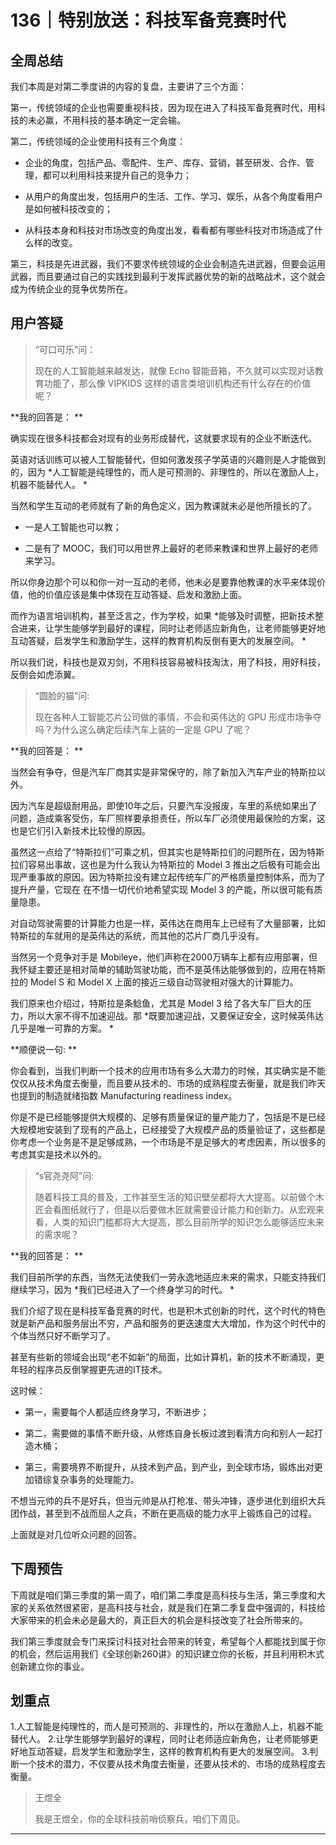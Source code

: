 # 136｜特别放送：科技军备竞赛时代

## 全周总结

我们本周是对第二季度讲的内容的复盘，主要讲了三个方面：

第一，传统领域的企业也需要重视科技，因为现在进入了科技军备竞赛时代，用科技的未必赢，不用科技的基本确定一定会输。

第二，传统领域的企业使用科技有三个角度：

* 企业的角度，包括产品、零配件、生产、库存、营销，甚至研发、合作、管理，都可以利用科技来提升自己的竞争力；

* 从用户的角度出发，包括用户的生活、工作、学习、娱乐，从各个角度看用户是如何被科技改变的；

* 从科技本身和科技对市场改变的角度出发，看看都有哪些科技对市场造成了什么样的改变。

第三，科技是先进武器，我们不要求传统领域的企业会制造先进武器，但要会运用武器，而且要通过自己的实践找到最利于发挥武器优势的新的战略战术，这个就会成为传统企业的竞争优势所在。

## 用户答疑

> “可口可乐”问：
> 
> 现在的人工智能越来越发达，就像 Echo 智能音箱，不久就可以实现对话教育功能了，那么像 VIPKIDS 这样的语言类培训机构还有什么存在的价值呢？

 **我的回答是： **

确实现在很多科技都会对现有的业务形成替代，这就要求现有的企业不断迭代。

英语对话训练可以被人工智能替代，但如何激发孩子学英语的兴趣则是人才能做到的，因为 *人工智能是纯理性的，而人是可预测的、非理性的，所以在激励人上，机器不能替代人。 *

当然和学生互动的老师就有了新的角色定义，因为教课就未必是他所擅长的了。

* 一是人工智能也可以教；

* 二是有了 MOOC，我们可以用世界上最好的老师来教课和世界上最好的老师来学习。

所以你身边那个可以和你一对一互动的老师，他未必是要靠他教课的水平来体现价值，他的价值应该是集中体现在互动答疑、启发和激励上面。

而作为语言培训机构，甚至泛言之，作为学校，如果 *能够及时调整，把新技术整合进来，让学生能够学到最好的课程，同时让老师适应新角色，让老师能够更好地互动答疑，启发学生和激励学生，这样的教育机构反倒有更大的发展空间。 *

所以我们说，科技也是双刃剑，不用科技容易被科技淘汰，用了科技，用好科技，反倒会如虎添翼。

> “圆脸的猫”问:
> 
> 现在各种人工智能芯片公司做的事情，不会和英伟达的 GPU 形成市场争夺吗？为什么这么确定后续汽车上装的一定是 GPU 了呢？

 **我的回答是： **

当然会有争夺，但是汽车厂商其实是非常保守的，除了新加入汽车产业的特斯拉以外。

因为汽车是超级耐用品，即使10年之后，只要汽车没报废，车里的系统如果出了问题，造成乘客受伤，车厂照样要承担责任，所以车厂必须使用最保险的方案，这也是它们引入新技术比较慢的原因。

虽然这一点给了“特斯拉们”可乘之机，但其实也是特斯拉们的问题所在，因为特斯拉们容易出事故，这也是为什么我认为特斯拉的 Model 3 推出之后极有可能会出现严重事故的原因。因为特斯拉没有建立起传统车厂的严格质量控制体系，而为了提升产量，它现在 在不惜一切代价地希望实现 Model 3 的产能，所以很可能有质量隐患。

对自动驾驶需要的计算能力也是一样，英伟达在商用车上已经有了大量部署，比如特斯拉的车就用的是英伟达的系统，而其他的芯片厂商几乎没有。

当然另一个竞争对手是 Mobileye，他们声称在2000万辆车上都有应用部署，但我怀疑主要还是相对简单的辅助驾驶功能，而不是英伟达能够做到的，应用在特斯拉的 Model S 和 Model X 上面的接近三级自动驾驶相对强大的计算能力。

我们原来也介绍过，特斯拉是条鲶鱼，尤其是 Model 3 给了各大车厂巨大的压力，所以大家不得不加速迎战。那 *既要加速迎战，又要保证安全，这时候英伟达几乎是唯一可靠的方案。 *

 **顺便说一句: **

你会看到，当我们判断一个技术的应用市场有多么大潜力的时候，其实确实是不能仅仅从技术角度去衡量，而且要从技术的、市场的成熟程度去衡量，就是我们昨天也提到的制造就绪指数 Manufacturing readiness index。

你是不是已经能够提供大规模的、足够有质量保证的量产能力了，包括是不是已经大规模地安装到了现有的产品上，已经接受了大规模产品的质量验证了，这些都是你考虑一个业务是不是足够成熟，一个市场是不是足够大的考虑因素，所以很多的考虑其实是技术以外的。

> “s官尧尧阿”问:
> 
> 随着科技工具的普及，工作甚至生活的知识壁垒都将大大提高。以前做个木匠会看图纸就行了，但是以后要做木匠就需要设计能力和创新力。从宏观来看，人类的知识门槛都将大大提高，那么目前所学的知识怎么能够适应未来的需求呢？

 **我的回答是： **

我们目前所学的东西，当然无法使我们一劳永逸地适应未来的需求，只能支持我们继续学习，因为 *我们已经进入了一个终身学习的时代。 *

我们介绍了现在是科技军备竞赛的时代，也是积木式创新的时代，这个时代的特色就是新产品和服务层出不穷，产品和服务的更迭速度大大增加，作为这个时代中的个体当然只好不断学习了。

甚至有些新的领域会出现“老不如新”的局面，比如计算机，新的技术不断涌现，更年轻的程序员反倒掌握更先进的IT技术。

这时候：

* 第一，需要每个人都适应终身学习，不断进步；

* 第二，需要做的事情不断升级，从修炼自身长板过渡到看清方向和别人一起打造木桶；

* 第三，需要境界不断提升，从技术到产品，到产业，到全球市场，锻炼出对更加错综复杂事务的处理能力。

不想当元帅的兵不是好兵，但当元帅是从打枪准、带头冲锋，逐步进化到组织大兵团作战，甚至到不战而屈人之兵，不断在更高级的能力水平上锻炼自己的过程。

上面就是对几位听众问题的回答。

## 下周预告

下周就是咱们第三季度的第一周了，咱们第二季度是高科技与生活，第三季度和大家的关系依然很紧密，是高科技与社会，就是我们在第二季复盘中强调的，科技给大家带来的机会未必是最大的，真正巨大的机会是科技改变了社会所带来的。

我们第三季度就会专门来探讨科技对社会带来的转变，希望每个人都能找到属于你的机会，然后运用我们《全球创新260讲》的知识建立你的长板，并且利用积木式创新建立你的事业。

## 划重点

1.人工智能是纯理性的，而人是可预测的、非理性的，所以在激励人上，机器不能替代人。
2.让学生能够学到最好的课程，同时让老师适应新角色，让老师能够更好地互动答疑，启发学生和激励学生，这样的教育机构有更大的发展空间。
3.判断一个技术的潜力，不仅要从技术角度去衡量，还要从技术的、市场的成熟程度去衡量。

> 王煜全
> 
> 我是王煜全，你的全球科技前哨侦察兵，咱们下周见。

---
